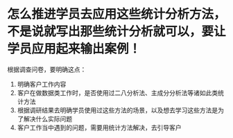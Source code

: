 # 怎么推进学员去应用这些统计分析方法，不是说就写出那些统计分析就可以，要让学员应用起来输出案例！

根据调查问卷，要明确这点：
1. 明确客户工作内容
2. 客户在做数据类工作时，是否使用过二八分析法、主成分分析法等诸如此类统计方法
3. 根据调研结果去明确学员使用过这些方法的场景，以及想去学习这些方法是为了解决什么实际问题
4. 客户工作当中遇到的问题，需要用统计方法解决，去引导客户
